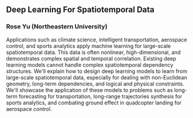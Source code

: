 ## Deep Learning For Spatiotemporal Data
### Rose Yu (Northeastern University)

Applications such as climate science, intelligent transportation, aerospace control, and sports analytics apply machine learning for large-scale spatiotemporal data. This data is often nonlinear, high-dimensional, and demonstrates complex spatial and temporal correlation. Existing deep learning models cannot handle complex spatiotemporal dependency structures. We'll explain how to design deep learning models to learn from large-scale spatiotemporal data, especially for dealing with non-Euclidean geometry, long-term dependencies, and logical and physical constraints. We'll showcase the application of these models to problems such as long-term forecasting for transportation, long-range trajectories synthesis for sports analytics, and combating ground effect in quadcopter landing for aerospace control.
